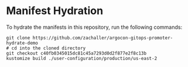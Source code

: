 # Manifest Hydration

To hydrate the manifests in this repository, run the following commands:

```shell
git clone https://github.com/zachaller/argocon-gitops-promoter-hydrate-demo
# cd into the cloned directory
git checkout c40fb0345015dc81c45a7293d0d2f877e2f8c13b
kustomize build ./user-configuration/production/us-east-2
```
